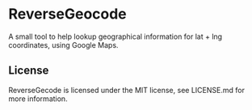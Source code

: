 # ReverseGeocode

A small tool to help lookup geographical information for lat + lng coordinates, using Google Maps.

## License

ReverseGecode is licensed under the MIT license, see LICENSE.md for more information.
